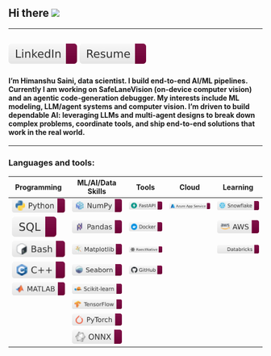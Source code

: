 ## Hi there <img src="https://raw.githubusercontent.com/MartinHeinz/MartinHeinz/master/wave.gif" width="30px">
---
<!--![Profile Views](https://komarev.com/ghpvc/?username=himanshusaini11&label=PROFILE+VIEWS&style=for-the-badge&color=800000&labelColor=800000&logoColor=white)-->
<!--[![GitHub Profile Views](https://komarev.com/ghpvc/?username=himanshusaini11&label=PROFILE+VIEWS&style=for-the-badge&color=blueviolet)](https://github.com/himanshusaini11)-->
[![LinkedIn](/badges/linkedin-badge.svg)](https://www.linkedin.com/in/sainihimanshu/) [![Resume](/badges/resume-badge.svg)](https://github.com/himanshusaini11/himanshusaini11/blob/main/HSaini_DS.pdf)
---
#### I’m Himanshu Saini, data scientist. I build end-to-end AI/ML pipelines. Currently I am working on SafeLaneVision (on-device computer vision) and an agentic code-generation debugger. My interests include ML modeling, LLM/agent systems and computer vision. I’m driven to build dependable AI: leveraging LLMs and multi-agent designs to break down complex problems, coordinate tools, and ship end-to-end solutions that work in the real world.
---
### **Languages and tools:**
| Programming                           | ML/AI/Data Skills                             | Tools                                 | Cloud                                        | Learning                                  |
|---------------------------------------|-----------------------------------------------|---------------------------------------|-----------------------------------------------|-------------------------------------------|
| ![Python](/badges/python-badge.svg)   | ![NumPy](/badges/numpy-badge.svg)             | ![FastAPI](/badges/fastapi-badge.svg) | ![Azure App Service](/badges/azure-badge.svg) | ![Snowflake](/badges/snowflake-badge.svg) |
| ![SQL](/badges/sql-badge.svg)         | ![pandas](/badges/panda-badge.svg)            | ![Docker](/badges/docker-badge.svg)   |                                               | ![AWS](/badges/aws-badge.svg)             |
| ![Bash](/badges/bash-badge.svg)       | ![Matplotlib](/badges/matplotlib-badge.svg)   | ![React Native](/badges/reactnative-badge.svg) |                              | ![Azure Databricks](/badges/databricks-badge.svg) |
| ![C++](/badges/C++-badge.svg)         | ![Seaborn](/badges/seaborn-badge.svg)         | ![GitHub](/badges/github-badge.svg)   |                                               |                                           |
| ![MATLAB](/badges/matlab-badge.svg)   | ![scikit-learn](/badges/scikitlearn-badge.svg)|                                       |                                               |                                           |
|                                       | ![TensorFlow](/badges/tensorflow-badge.svg)   |                                       |                                               |                                           |
|                                       | ![PyTorch](/badges/pytorch-badge.svg)         |                                       |                                               |                                           |
|                                       | ![ONNX](/badges/onnx-badge.svg)               |                                       |                                               |                                         |   
<!--
**himanshusaini11/himanshusaini11** is a ✨ _special_ ✨ repository because its `README.md` (this file) appears on your GitHub profile.

Here are some ideas to get you started:

- 🔭 I’m currently working on ...
- 🌱 I’m currently learning ...
- 👯 I’m looking to collaborate on ...
- 🤔 I’m looking for help with ...
- 💬 Ask me about ...
- 📫 How to reach me: ...
- 😄 Pronouns: ...
- ⚡ Fun fact: ...
-->
